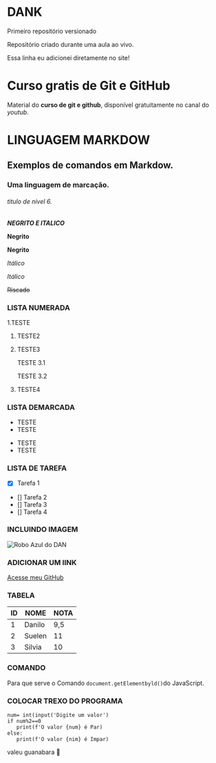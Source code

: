 # DANK
 Primeiro repositório versionado

 Repositório criado durante uma aula ao vivo.

Essa  linha eu adicionei diretamente no site!


# Curso gratis de Git e GitHub

Material do **curso de git e github**, disponível gratuitamente no canal do *youtub*.


 # LINGUAGEM MARKDOW 
 ## Exemplos de comandos em Markdow.
 ### Uma linguagem de marcação.
 ###### titulo de nivel 6.
 
 __*NEGRITO E ITALICO*__
 
 **Negrito**
 
 __Negrito__
 
 *Itálico*
 
 _Itálico_
 
~~Riscado~~ 
 
 
 ### LISTA NUMERADA
 
 1.TESTE
 1. TESTE2
 1. TESTE3
 
    TESTE 3.1
    
    TESTE 3.2
    
 1. TESTE4
 
 
 ### LISTA DEMARCADA
 
 * TESTE
 * TESTE
 - TESTE
 - TESTE
 
 ### LISTA DE TAREFA
 
 - [x] Tarefa 1
 - [] Tarefa 2
 - [] Tarefa 3
 - [] Tarefa 4
 
 
 ### INCLUINDO IMAGEM
 
 ![Robo Azul do DAN](https://user-images.githubusercontent.com/30447697/91210218-3fc41080-e6e3-11ea-9442-6c6d7b969f77.jpg)
 
 ### ADICIONAR UM lINK
 
[Acesse meu GitHub](https://github.com/DaniloRMattos)
 
 ### TABELA
 
 ID | NOME | NOTA
 --- | --- | ---
 1 | Danilo | 9,5
 2 | Suelen | 11
 3 | Silvia | 10
 
 
 ### COMANDO
 
 Para que serve o Comando `document.getElementbyld()`do JavaScript.
 
### COLOCAR TREXO DO PROGRAMA

```
num= int(input('Digite um valor')
if num%2==0
   print(f'O valor {num} é Par)
else:
   print(f'O valor {nim} é Impar)
```

valeu guanabara :clap:

